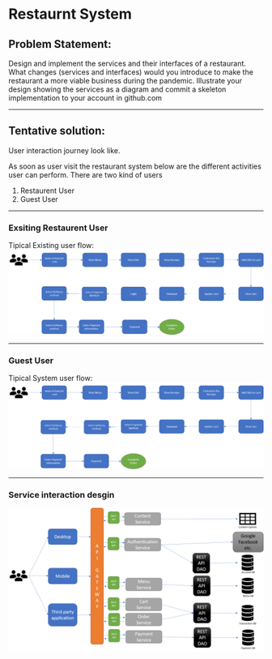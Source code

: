 # Restaurnt System

## Problem Statement:
Design and implement the services and their interfaces of a restaurant. What changes (services and interfaces) would you introduce to make the restaurant a more viable business during the pandemic. Illustrate your design showing the services as a diagram and commit a skeleton implementation to your account in github.com
___
## Tentative solution:
User interaction journey look like.
 
As soon as user visit the restaurant system below are the different activities user can perform.
There are two kind of users
1) Restaurent User
2) Guest User 
____
### Exsiting Restaurent User
Tipical Existing user flow: ![Restaurant System Existing User](images/Restaurent-order-process-existing-user.png)
____
### Guest User
Tipical System user flow: ![Restaurant System Guest User](images/Restaurent-order-process-guest-user.png)
____
### Service interaction desgin
![Service interaction design](images/service-interaction.png)
